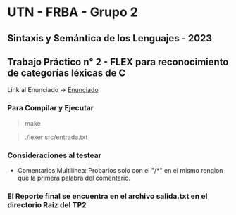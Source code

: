 # UTN - FRBA - Grupo 2

## Sintaxis y Semántica de los Lenguajes - 2023
## Trabajo Práctico n° 2 - FLEX para reconocimiento de categorías léxicas de C
Link al Enunciado -> [Enunciado](https://docs.google.com/document/d/1qBXJ5tfiEI4C9X2FzQpJpyDGJN3Fm2XUOKdpEUTtYmE/edit)

### Para Compilar y Ejecutar

> make

> ./lexer src/entrada.txt



### Consideraciones al testear
- Comentarios Multilinea: Probarlos solo con el "/*" en el mismo renglon que la primera palabra del comentario.


### El Reporte final se encuentra en el archivo salida.txt en el directorio Raiz del TP2
